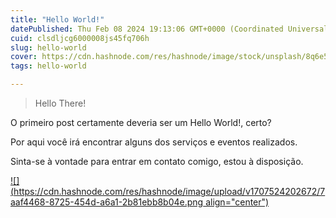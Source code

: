 ```yaml
---
title: "Hello World!"
datePublished: Thu Feb 08 2024 19:13:06 GMT+0000 (Coordinated Universal Time)
cuid: clsdljcg6000008js45fq706h
slug: hello-world
cover: https://cdn.hashnode.com/res/hashnode/image/stock/unsplash/8q6e5hu3Ilc/upload/006c7e6e33be2604d9d0a6a1fa02ec72.jpeg
tags: hello-world

---
```


> Hello There!

O primeiro post certamente deveria ser um Hello World!, certo?

Por aqui você irá encontrar alguns dos serviços e eventos realizados.

Sinta-se à vontade para entrar em contato comigo, estou à disposição.

[![](https://cdn.hashnode.com/res/hashnode/image/upload/v1707524202672/7aaf4468-8725-454d-a6a1-2b81ebb8b04e.png align="center")](https://s2.loli.net/2024/02/10/lGSDzTFN2X8eKxW.png)